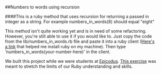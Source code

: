##Numbers to words using recursion

####This is a ruby method that uses recursion for returning a passed in integer as a string. For example numbers_in_words(8) should equal "eight"

This method isn't quite working yet and is in need of some refactoring. However, you're still able to use it if you would like to. Just copy the code from the lib/numbers_in_words.rb file and paste it into a ruby client ([Here's a link](http://www.learnhowtoprogram.com/lessons/installing-ruby) that helped me install ruby on my machine). Then type ‘numbers_in_words(your-number-here)' in the client.

We built this project while we were students at [Epicodus](http://www.epicodus.com/). [This exercise](http://www.learnhowtoprogram.com/lessons/numbers-in-words-in-ruby) was meant to stretch the limits of our Ruby understanding and skills.

